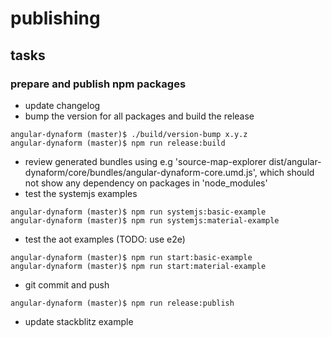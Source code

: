 # publishing

## tasks

### prepare and publish npm packages

* update changelog
* bump the version for all packages and build the release

```shell
angular-dynaform (master)$ ./build/version-bump x.y.z
angular-dynaform (master)$ npm run release:build
```

* review generated bundles using e.g 'source-map-explorer dist/angular-dynaform/core/bundles/angular-dynaform-core.umd.js', which should not show any dependency on packages in 'node_modules'
* test the systemjs examples

```shell
angular-dynaform (master)$ npm run systemjs:basic-example
angular-dynaform (master)$ npm run systemjs:material-example
```

* test the aot examples (TODO: use e2e)

```shell
angular-dynaform (master)$ npm run start:basic-example
angular-dynaform (master)$ npm run start:material-example
```

* git commit and push

```shell
angular-dynaform (master)$ npm run release:publish
```

* update stackblitz example

